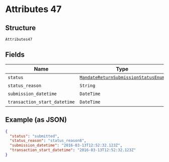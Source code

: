 
# Attributes 47

## Structure

`Attributes47`

## Fields

| Name | Type | Tags | Description |
|  --- | --- | --- | --- |
| `status` | [`MandateReturnSubmissionStatusEnum`](../../doc/models/mandate-return-submission-status-enum.md) | Optional | - |
| `status_reason` | `String` | Optional | - |
| `submission_datetime` | `DateTime` | Optional | - |
| `transaction_start_datetime` | `DateTime` | Optional | - |

## Example (as JSON)

```json
{
  "status": "submitted",
  "status_reason": "status_reason8",
  "submission_datetime": "2016-03-13T12:52:32.123Z",
  "transaction_start_datetime": "2016-03-13T12:52:32.123Z"
}
```


